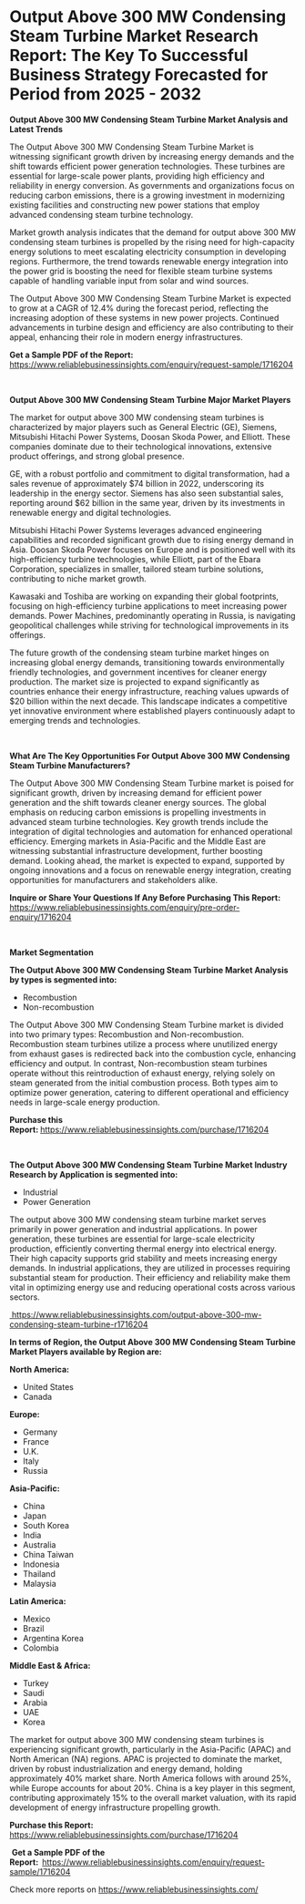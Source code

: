<p><h1>Output Above 300 MW Condensing Steam Turbine Market Research Report: The Key To Successful Business Strategy Forecasted for Period from 2025 - 2032</h1></p><p><strong>Output Above 300 MW Condensing Steam Turbine Market Analysis and Latest Trends</strong></p>
<p><p>The Output Above 300 MW Condensing Steam Turbine Market is witnessing significant growth driven by increasing energy demands and the shift towards efficient power generation technologies. These turbines are essential for large-scale power plants, providing high efficiency and reliability in energy conversion. As governments and organizations focus on reducing carbon emissions, there is a growing investment in modernizing existing facilities and constructing new power stations that employ advanced condensing steam turbine technology.</p><p>Market growth analysis indicates that the demand for output above 300 MW condensing steam turbines is propelled by the rising need for high-capacity energy solutions to meet escalating electricity consumption in developing regions. Furthermore, the trend towards renewable energy integration into the power grid is boosting the need for flexible steam turbine systems capable of handling variable input from solar and wind sources.</p><p>The Output Above 300 MW Condensing Steam Turbine Market is expected to grow at a CAGR of 12.4% during the forecast period, reflecting the increasing adoption of these systems in new power projects. Continued advancements in turbine design and efficiency are also contributing to their appeal, enhancing their role in modern energy infrastructures.</p></p>
<p><strong>Get a Sample PDF of the Report:&nbsp;</strong> <a href="https://www.reliablebusinessinsights.com/enquiry/request-sample/1716204?utm_campaign=1106&utm_medium=2&utm_source=Github&utm_content=ia&utm_term=12012025&utm_id=output-above-300-mw-condensing-steam-turbine">https://www.reliablebusinessinsights.com/enquiry/request-sample/1716204</a></p>
<p>&nbsp;</p>
<p><strong>Output Above 300 MW Condensing Steam Turbine Major Market Players</strong></p>
<p><p>The market for output above 300 MW condensing steam turbines is characterized by major players such as General Electric (GE), Siemens, Mitsubishi Hitachi Power Systems, Doosan Skoda Power, and Elliott. These companies dominate due to their technological innovations, extensive product offerings, and strong global presence.</p><p>GE, with a robust portfolio and commitment to digital transformation, had a sales revenue of approximately $74 billion in 2022, underscoring its leadership in the energy sector. Siemens has also seen substantial sales, reporting around $62 billion in the same year, driven by its investments in renewable energy and digital technologies.</p><p>Mitsubishi Hitachi Power Systems leverages advanced engineering capabilities and recorded significant growth due to rising energy demand in Asia. Doosan Skoda Power focuses on Europe and is positioned well with its high-efficiency turbine technologies, while Elliott, part of the Ebara Corporation, specializes in smaller, tailored steam turbine solutions, contributing to niche market growth.</p><p>Kawasaki and Toshiba are working on expanding their global footprints, focusing on high-efficiency turbine applications to meet increasing power demands. Power Machines, predominantly operating in Russia, is navigating geopolitical challenges while striving for technological improvements in its offerings.</p><p>The future growth of the condensing steam turbine market hinges on increasing global energy demands, transitioning towards environmentally friendly technologies, and government incentives for cleaner energy production. The market size is projected to expand significantly as countries enhance their energy infrastructure, reaching values upwards of $20 billion within the next decade. This landscape indicates a competitive yet innovative environment where established players continuously adapt to emerging trends and technologies.</p></p>
<p>&nbsp;</p>
<p><strong>What Are The Key Opportunities For Output Above 300 MW Condensing Steam Turbine Manufacturers?</strong></p>
<p><p>The Output Above 300 MW Condensing Steam Turbine market is poised for significant growth, driven by increasing demand for efficient power generation and the shift towards cleaner energy sources. The global emphasis on reducing carbon emissions is propelling investments in advanced steam turbine technologies. Key growth trends include the integration of digital technologies and automation for enhanced operational efficiency. Emerging markets in Asia-Pacific and the Middle East are witnessing substantial infrastructure development, further boosting demand. Looking ahead, the market is expected to expand, supported by ongoing innovations and a focus on renewable energy integration, creating opportunities for manufacturers and stakeholders alike.</p></p>
<p><strong>Inquire or Share Your Questions If Any Before Purchasing This Report:</strong> <a href="https://www.reliablebusinessinsights.com/enquiry/pre-order-enquiry/1716204?utm_campaign=1106&utm_medium=2&utm_source=Github&utm_content=ia&utm_term=12012025&utm_id=output-above-300-mw-condensing-steam-turbine">https://www.reliablebusinessinsights.com/enquiry/pre-order-enquiry/1716204</a></p>
<p>&nbsp;</p>
<p><strong>Market Segmentation</strong></p>
<p><strong>The Output Above 300 MW Condensing Steam Turbine Market Analysis by types is segmented into:</strong></p>
<p><ul><li>Recombustion</li><li>Non-recombustion</li></ul></p>
<p><p>The Output Above 300 MW Condensing Steam Turbine market is divided into two primary types: Recombustion and Non-recombustion. Recombustion steam turbines utilize a process where unutilized energy from exhaust gases is redirected back into the combustion cycle, enhancing efficiency and output. In contrast, Non-recombustion steam turbines operate without this reintroduction of exhaust energy, relying solely on steam generated from the initial combustion process. Both types aim to optimize power generation, catering to different operational and efficiency needs in large-scale energy production.</p></p>
<p><strong>Purchase this Report:&nbsp;</strong><a href="https://www.reliablebusinessinsights.com/purchase/1716204?utm_campaign=1106&utm_medium=2&utm_source=Github&utm_content=ia&utm_term=12012025&utm_id=output-above-300-mw-condensing-steam-turbine">https://www.reliablebusinessinsights.com/purchase/1716204</a></p>
<p>&nbsp;</p>
<p><strong>The Output Above 300 MW Condensing Steam Turbine Market Industry Research by Application is segmented into:</strong></p>
<p><ul><li>Industrial</li><li>Power Generation</li></ul></p>
<p><p>The output above 300 MW condensing steam turbine market serves primarily in power generation and industrial applications. In power generation, these turbines are essential for large-scale electricity production, efficiently converting thermal energy into electrical energy. Their high capacity supports grid stability and meets increasing energy demands. In industrial applications, they are utilized in processes requiring substantial steam for production. Their efficiency and reliability make them vital in optimizing energy use and reducing operational costs across various sectors.</p></p>
<p><a href="https://www.reliablebusinessinsights.com/output-above-300-mw-condensing-steam-turbine-r1716204?utm_campaign=1106&utm_medium=2&utm_source=Github&utm_content=ia&utm_term=12012025&utm_id=output-above-300-mw-condensing-steam-turbine">&nbsp;https://www.reliablebusinessinsights.com/output-above-300-mw-condensing-steam-turbine-r1716204</a></p>
<p><strong>In terms of Region, the Output Above 300 MW Condensing Steam Turbine Market Players available by Region are:</strong></p>
<p>
    <p> <strong> North America: </strong>
        <ul>
            <li>United States</li>
            <li>Canada</li>
        </ul>
        </p> 
    <p> <strong> Europe: </strong>
        <ul>
            <li>Germany</li>
            <li>France</li>
            <li>U.K.</li>
            <li>Italy</li>
            <li>Russia</li>
        </ul>
        </p> 
    <p> <strong> Asia-Pacific: </strong>
        <ul>
            <li>China</li>
            <li>Japan</li>
            <li>South Korea</li>
            <li>India</li>
            <li>Australia</li>
            <li>China Taiwan</li>
            <li>Indonesia</li>
            <li>Thailand</li>
            <li>Malaysia</li>
        </ul>
        </p> 
    <p> <strong> Latin America: </strong>
        <ul>
            <li>Mexico</li>
            <li>Brazil</li>
            <li>Argentina Korea</li>
            <li>Colombia</li>
        </ul>
        </p> 
    <p> <strong> Middle East & Africa: </strong>
        <ul>
            <li>Turkey</li>
            <li>Saudi</li>
            <li>Arabia</li>
            <li>UAE</li>
            <li>Korea</li>
        </ul>
    </p>
    </p>
<p><p>The market for output above 300 MW condensing steam turbines is experiencing significant growth, particularly in the Asia-Pacific (APAC) and North American (NA) regions. APAC is projected to dominate the market, driven by robust industrialization and energy demand, holding approximately 40% market share. North America follows with around 25%, while Europe accounts for about 20%. China is a key player in this segment, contributing approximately 15% to the overall market valuation, with its rapid development of energy infrastructure propelling growth.</p></p>
<p><strong>Purchase this Report: </strong><a href="https://www.reliablebusinessinsights.com/purchase/1716204?utm_campaign=1106&utm_medium=2&utm_source=Github&utm_content=ia&utm_term=12012025&utm_id=output-above-300-mw-condensing-steam-turbine">https://www.reliablebusinessinsights.com/purchase/1716204</a></p>
<p>&nbsp;<strong>Get a Sample PDF of the Report:&nbsp;&nbsp;</strong><a href="https://www.reliablebusinessinsights.com/enquiry/request-sample/1716204?utm_campaign=1106&utm_medium=2&utm_source=Github&utm_content=ia&utm_term=12012025&utm_id=output-above-300-mw-condensing-steam-turbine">https://www.reliablebusinessinsights.com/enquiry/request-sample/1716204</a></p>
<p><strong></strong></p>
<p>Check more reports on <a href="https://www.reliablebusinessinsights.com/?utm_campaign=1106&utm_medium=2&utm_source=Github&utm_content=ia&utm_term=12012025&utm_id=output-above-300-mw-condensing-steam-turbine">https://www.reliablebusinessinsights.com/</a></p>
